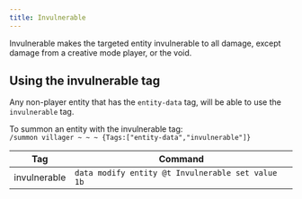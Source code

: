 ```yaml
---
title: Invulnerable
---
```

Invulnerable makes the targeted entity invulnerable to all damage, except damage from a creative mode player, or the void.

## Using the invulnerable tag
Any non-player entity that has the `entity-data` tag, will be able to use the `invulnerable` tag.

To summon an entity with the invulnerable tag:  
`/summon villager ~ ~ ~ {Tags:["entity-data","invulnerable"]}`

| Tag | Command |
| --- | ------- |
| invulnerable | `data modify entity @t Invulnerable set value 1b` |